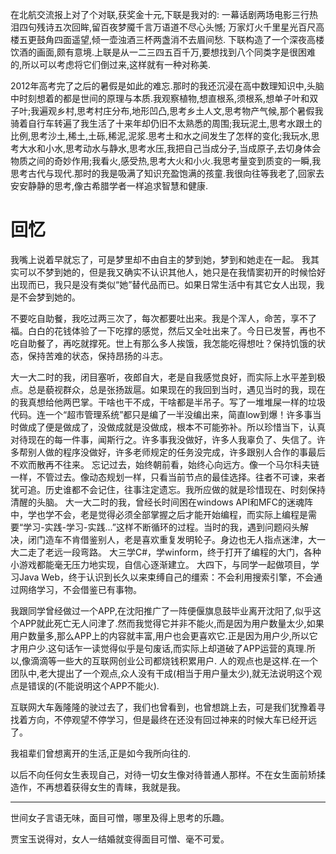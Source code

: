 
在北航交流报上对了个对联,获奖金十元,下联是我对的:
一幕话剧两场电影三行热泪四句残诗五次回眸,留百夜梦魇千言万语道不尽心头憾;
万家灯火千里星光百尺高楼五更鼓角四面遥望,倾一壶浊酒三杯两盏消不去眉间愁.
下联构造了一个深夜高楼饮酒的画面,颇有意境.上联是从一二三四五百千万,要想找到八个同类字是很困难的,所以可以考虑将它们倒过来,这样就有一种对称美.


2012年高考完了之后的暑假是如此的难忘.那时的我还沉浸在高中数理知识中,头脑中时刻想着的都是世间的原理与本质.我观察植物,想直根系,须根系,想单子叶和双子叶;我遍观乡村,思考村庄分布,地形凹凸,思考乡土人文,思考物产气候,那个暑假我骑着自行车转遍了我生活了十来年却仍旧不太熟悉的周围;我玩泥土,思考水跟土的比例,思考沙土,稀土,土砾,稀泥,泥浆.思考土和水之间发生了怎样的变化;我玩水,思考大水和小水,思考动水与静水,思考水压,我把自己当成分子,当成原子,去切身体会物质之间的奇妙作用;我看火,感受热,思考大火和小火.我思考量变到质变的一瞬,我思考古代与现代.那时的我是吸满了知识充盈饱满的孩童.我很向往等我老了,回家去安安静静的思考,像古希腊学者一样追求智慧和健康.


# 回忆
我嘴上说着早就忘了，可是梦里却不由自主的梦到她，梦到和她走在一起。
我其实可以不梦到她的，但是我又确实不认识其他人，她只是在我情窦初开的时候恰好出现而已，我只是没有类似“她”替代品而已。如果日常生活中有其它女人出现，我是不会梦到她的。



不要吃自助餐，我吃过两三次了，每次都要吐出来。我是个浑人，命苦，享不了福。白白的花钱体验了一下吃撑的感觉，然后又全吐出来了。今日已发誓，再也不吃自助餐了，再吃就撑死。世上有那么多人挨饿，我怎能吃得想吐？保持饥饿的状态，保持苦难的状态，保持昂扬的斗志。


大一大二时的我，闭目塞听，夜郎自大，老是自我感觉良好，而实际上水平差到极点。总是藐视群众，总是张扬跋扈。如果现在的我回到当时，遇见当时的我，现在的我真想给他两巴掌。干啥也干不成，干啥都是半吊子。写了一堆堆屎一样的垃圾代码。连一个“超市管理系统”都只是编了一半没编出来，简直low到爆！许多事当时做成了便是做成了，没做成就是没做成，根本不可能弥补。所以珍惜当下，认真对待现在的每一件事，闻斯行之。许多事我没做好，许多人我辜负了、失信了。许多帮别人做的程序没做好，许多老师规定的任务没完成，许多跟别人合作的事最后不欢而散再不往来。
忘记过去，始终朝前看，始终心向远方。像一个马尔科夫链一样，不管过去。像动态规划一样，只看当前节点的最佳选择。往者不可谏，来者犹可追。历史谁都不会记住，往事注定遗忘。我所应做的就是珍惜现在、时刻保持清醒的头脑。
大一大二时的我，曾经长时间困在windows API和MFC的迷魂阵中，学也学不会，老是觉得必须全部掌握之后才能开始编程，而实际上编程是需要“学习-实践-学习-实践...”这样不断循环的过程。当时的我，遇到问题闷头解决，闭门造车不肯借鉴别人，老是喜欢重复发明轮子。身边也无人指点迷津，大一大二走了老远一段弯路。
大三学C#，学winform，终于打开了编程的大门，各种小游戏都能毫无压力地实现，自信心逐渐建立。
大四下，与同学一起做项目，学习Java Web，终于认识到长久以来束缚自己的缰索：不会利用搜索引擎，不会通过网络学习，不会借鉴已有事物。



我跟同学曾经做过一个APP,在沈阳推广了一阵便偃旗息鼓毕业离开沈阳了,似乎这个APP就此死亡无人问津了.然而我觉得它并非不能火,而是因为用户数量太少,如果用户数量多,那么APP上的内容就丰富,用户也会更喜欢它.正是因为用户少,所以它才用户少.这句话乍一读觉得似乎是句废话,而实际上却道破了APP运营的真理.所以,像滴滴等一些大的互联网创业公司都烧钱积累用户.
人的观点也是这样.在一个团队中,老大提出了一个观点,众人没有干成(相当于用户量太少),就无法说明这个观点是错误的(不能说明这个APP不能火).


互联网大车轰隆隆的驶过去了，我们也曾看到，也曾想跳上去，可是我们犹豫着寻找着方向，不停观望不停学习，但是最终在还没有回过神来的时候大车已经开远了。


我祖辈们曾想离开的生活,正是如今我所向往的.

以后不向任何女生表现自己，对待一切女生像对待普通人那样。不在女生面前矫揉造作，不再想着获得女生的青睐，我就是我。

--------
世间女子言语无味，面目可憎，哪里及得上思考的乐趣。


贾宝玉说得对，女人一结婚就变得面目可憎、毫不可爱。

